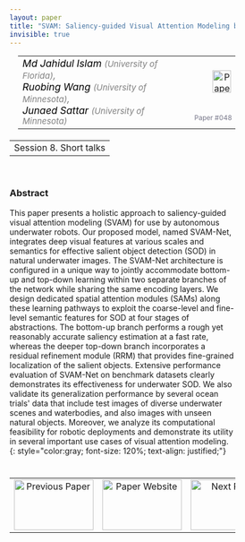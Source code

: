 ```yaml
---
layout: paper
title: "SVAM: Saliency-guided Visual Attention Modeling by Autonomous Underwater Robot"
invisible: true
---
```

<head>
<style>
* {
  box-sizing: border-box;
}

#myInput {
  background-position: 10px 10px;
  background-repeat: no-repeat;
  width: 100%;
  font-size: 100%;
  padding: 12px 20px 12px 40px;
  border: 1px solid #ddd;
  margin-bottom: 12px;
}

#myTable, #myTableA {
  border-collapse: collapse;
  width: 100%;
  border: 1px solid #ddd;
  font-size: 100%;
}

#myTable th, #myTable td, #myTableA th, #myTableA td {
  text-align: left;
  padding: 12px;
}

#myTable tr, #myTableA tr {
  border-bottom: 1px solid #ddd;
}

#myTable tr.header, #myTable tr:hover, #myTableA tr.header, #myTableA tr:hover {
  background-color: #f1f1f1;
}


#eventcounter1 a {
    font-size: 12px;
    color: #ffffff;
    display: block;
}

#eventcounter1 a:hover {
    text-decoration: none;
}

#eventcounter2 a {
    font-size: 12px;
    color: #ffffff;
    display: block;
}

#eventcounter2 a:hover {
    text-decoration: none;
}

</style>
</head>

<table width = "95%" style="padding-left: 15px; margin-left: auto; margin-right: 10px;">
<tr><td style = "vertical-align: top; padding-right: 25px;" rowspan="2">
<span style="color:black; font-size: 110%;"><i>
Md Jahidul Islam <span style="color:gray; font-size: 85%">(University of Florida)</span><span style="color:gray; font-size: 100%">,</span><br>
Ruobing Wang <span style="color:gray; font-size: 85%">(University of Minnesota)</span><span style="color:gray; font-size: 100%">,</span><br>
Junaed Sattar <span style="color:gray; font-size: 85%">(University of Minnesota)</span>
</i></span>
</td>

<td style="text-align: right;"><a href="http://www.roboticsproceedings.org/rss18/p048.pdf"><img src="{{ site.baseurl }}/images/paper_link.png" alt="Paper Website" width = "33"  height = "40"/></a><br></td>
</tr>
<tr>
<td style="color:#777789; text-align:right; font-size: 75%; margin-right:10px;">Paper&nbsp;#048</td>
</tr>
</table>

<table width="80%" style="margin-top: 20px; margin-left: auto; margin-right: auto;">
  <tr>
    <td style="text-align:center;">Session 8. Short talks</td>
  </tr>
</table>
<br>


### Abstract
This paper presents a holistic approach to saliency-guided visual attention modeling (SVAM) for use by autonomous underwater robots. Our proposed model, named SVAM-Net, integrates deep visual features at various scales and semantics for effective salient object detection (SOD) in natural underwater images. The SVAM-Net architecture is configured in a unique way to jointly accommodate bottom-up and top-down learning within two separate branches of the network while sharing the same encoding layers. We design dedicated spatial attention modules (SAMs) along these learning pathways to exploit the coarse-level and fine-level semantic features for SOD at four stages of abstractions. The bottom-up branch performs a rough yet reasonably accurate saliency estimation at a fast rate, whereas the deeper top-down branch incorporates a residual refinement module (RRM) that provides fine-grained localization of the salient objects. Extensive performance evaluation of SVAM-Net on benchmark datasets clearly demonstrates its effectiveness for underwater SOD. We also validate its generalization performance by several ocean trials' data that include test images of diverse underwater scenes and waterbodies, and also images with unseen natural objects. Moreover, we analyze its computational feasibility for robotic deployments and demonstrate its utility in several important use cases of visual attention modeling. 
{: style="color:gray; font-size: 120%; text-align: justified;"}


<table width="100%" style="margin-top:40px;">
<tr>
    <td style="width: 30%; text-align: center;"><a href="{{ site.baseurl }}/program/papers/047/">
<img src="{{ site.baseurl }}/images/previous_paper_icon.png"
       alt="Previous Paper" width = "142"  height = "90"/> 
</a> </td>
<td style="text-align: center;"><a href="{{ site.baseurl }}/program/papers">
<img src="{{ site.baseurl }}/images/overview_icon.png"
       alt="Paper Website" width = "142"  height = "90"/> 
</a> </td>
    <td style="width: 30%; text-align: center;"><a href="{{ site.baseurl }}/program/papers/049/">
    <img src="{{ site.baseurl }}/images/next_paper_icon.png"
        alt="Next Paper" width = "142"  height = "90"/>
    </a></td>
</tr>
</table>
